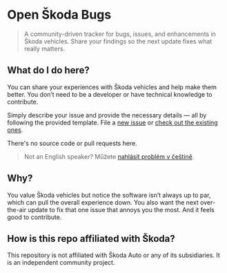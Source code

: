 # Open Škoda Bugs

> A community-driven tracker for bugs, issues, and enhancements in Škoda vehicles. Share your findings so the next update fixes what really matters.

## What do I do here?
You can share your experiences with Škoda vehicles and help make them better.
You don’t need to be a developer or have technical knowledge to contribute.

Simply describe your issue and provide the necessary details — all by following the provided template.
File a [new issue](https://github.com/jansequens/open-skoda-bugs/issues/new/choose) or [check out the existing ones](https://github.com/jansequens/open-skoda-bugs/issues).

There's no source code or pull requests here.

> Not an English speaker? Můžete [nahlásit problém v češtině](https://github.com/jansequens/open-skoda-bugs/issues/new/choose).

## Why?
You value Škoda vehicles but notice the software isn’t always up to par, which can pull the overall experience down.
You also want the next over-the-air update to fix that one issue that annoys you the most.
And it feels good to contribute.

## How is this repo affiliated with Škoda?
This repository is not affiliated with Škoda Auto or any of its subsidiaries.
It is an independent community project.
